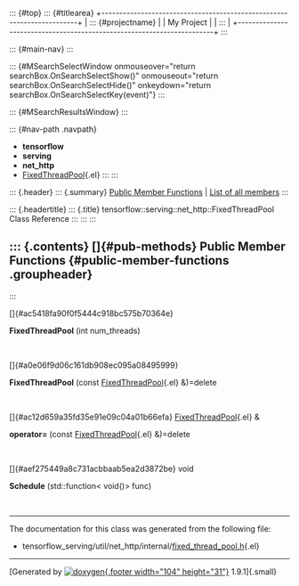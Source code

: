 ::: {#top}
::: {#titlearea}
+-----------------------------------------------------------------------+
| ::: {#projectname}                                                    |
| My Project                                                            |
| :::                                                                   |
+-----------------------------------------------------------------------+
:::

::: {#main-nav}
:::

::: {#MSearchSelectWindow onmouseover="return searchBox.OnSearchSelectShow()" onmouseout="return searchBox.OnSearchSelectHide()" onkeydown="return searchBox.OnSearchSelectKey(event)"}
:::

::: {#MSearchResultsWindow}
:::

::: {#nav-path .navpath}
-   **tensorflow**
-   **serving**
-   **net\_http**
-   [FixedThreadPool](classtensorflow_1_1serving_1_1net__http_1_1FixedThreadPool.html){.el}
:::
:::

::: {.header}
::: {.summary}
[Public Member Functions](#pub-methods) \| [List of all
members](classtensorflow_1_1serving_1_1net__http_1_1FixedThreadPool-members.html)
:::

::: {.headertitle}
::: {.title}
tensorflow::serving::net\_http::FixedThreadPool Class Reference
:::
:::
:::

::: {.contents}
[]{#pub-methods} Public Member Functions {#public-member-functions .groupheader}
----------------------------------------
:::

[]{#ac5418fa90f0f5444c918bc575b70364e}  

**FixedThreadPool** (int num\_threads)

 

[]{#a0e06f9d06c161db908ec095a08495999}  

**FixedThreadPool** (const
[FixedThreadPool](classtensorflow_1_1serving_1_1net__http_1_1FixedThreadPool.html){.el}
&)=delete

 

[]{#ac12d659a35fd35e91e09c04a01b66efa}
[FixedThreadPool](classtensorflow_1_1serving_1_1net__http_1_1FixedThreadPool.html){.el}
& 

**operator=** (const
[FixedThreadPool](classtensorflow_1_1serving_1_1net__http_1_1FixedThreadPool.html){.el}
&)=delete

 

[]{#aef275449a8c731acbbaab5ea2d3872be} void 

**Schedule** (std::function\< void()\> func)

 

------------------------------------------------------------------------

The documentation for this class was generated from the following file:

-   tensorflow\_serving/util/net\_http/internal/[fixed\_thread\_pool.h](fixed__thread__pool_8h_source.html){.el}

------------------------------------------------------------------------

[Generated by [![doxygen](doxygen.svg){.footer width="104"
height="31"}](https://www.doxygen.org/index.html) 1.9.1]{.small}
